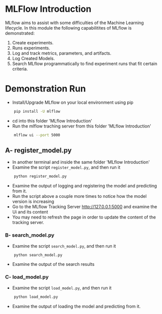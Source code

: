 # MLFlow Introduction
MLflow aims to assist with some difficulties of the Machine Learning lifecycle. 
In this module the following capabilitites of MLflow is demonstrated:
1) Create experiments.
2) Runs experiments.
3) Log and track metrics, parameters, and artifacts. 
4) Log Created Models.
4) Search MLflow programmatically to find experiment runs that fit certain criteria.

# Demonstration Run
- Install/Upgrade MLflow on your local environment using pip
```sh
    pip install -U mlflow
```
- cd into this folder 'MLflow Introduction'
- Run the mlflow traching server from this folder 'MLflow Introduction'
```sh
    mlflow ui --port 5000
```

## A- register_model.py
- In another terminal and inside the same folder 'MLflow Introduction'
- Examine the script <code>register_model.py</code>, and then run it
```sh
    python register_model.py
```
- Examine the output of logging and registering the model and predicting from it.
- Run the script above a couple more times to notice how the model version is increasing
- Go to the MLflow Tracking Server http://127.0.0.1:5000 and examine the Ui and its content
- You may need to refresh the page in order to update the content of the tracking server.

### B- search_model.py
- Examine the script <code>search_model.py</code>, and then run it
```sh
    python search_model.py
```
- Examine the output of the search results

### C- load_model.py
- Examine the script <code>load_model.py</code>, and then run it
```sh
    python load_model.py
```
- Examine the output of loading the model and predicting from it.